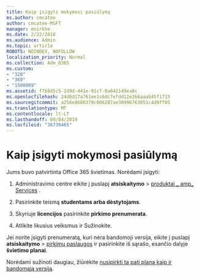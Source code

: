 ```yaml
---
title: Kaip įsigyti mokymosi pasiūlymą
ms.author: cmcatee
author: cmcatee-MSFT
manager: mnirkhe
ms.date: 2/22/2018
ms.audience: Admin
ms.topic: article
ROBOTS: NOINDEX, NOFOLLOW
localization_priority: Normal
ms.collection: Adm_O365
ms.custom:
- "328"
- "369"
- "1500009"
ms.assetid: f7b8d5c5-2d9d-441e-91c7-0a042149ea0c
ms.openlocfilehash: 24d8d17a761ee1c6dc7efdd12e266aaab45f1715
ms.sourcegitcommit: a256e8680379c006287ae30996763051c4d9ff85
ms.translationtype: MT
ms.contentlocale: lt-LT
ms.lasthandoff: 09/04/2019
ms.locfileid: "36739465"
---
```

# <a name="how-to-purchase-education-offer"></a>Kaip įsigyti mokymosi pasiūlymą

Jums buvo patvirtinta Office 365 švietimas. Norėdami įsigyti:
  
1. Administravimo centre eikite į puslapį **atsiskaitymo** \> [produktai _ amp_ Services](https://go.microsoft.com/fwlink/p/?linkid=842054) .

2. Pasirinkite teismą **studentams arba dėstytojams**.

3. Skyriuje **licencijos** pasirinkite **pirkimo prenumerata**.

4. Atlikite likusius veiksmus ir Sužinokite.

Jei norite įsigyti prenumeratą, kuri nėra bandomoji versija, eikite į puslapį **atsiskaitymo** \> [pirkimų paslaugos](https://go.microsoft.com/fwlink/p/?linkid=868433) ir pasirinkite iš sąrašo, esančio dalyje **švietimo planai**.

Norėdami sužinoti daugiau, žiūrėkite [nusipirkti tą patį planą kaip ir bandomąją versiją](https://docs.microsoft.com//office365/admin/subscriptions-and-billing/buy-a-subscription-from-your-free-trial#buy-the-same-plan-as-your-trial).